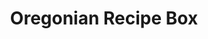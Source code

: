 ---
title: Oregonian Recipe Box
target: oregonian
order: 2
site_url: http://recipes.oregonlive.com/
display_url: recipes.oregonlive.com
skills: Ruby on Rails, Javascript, Front-End Development, Schema Markup
paragraph_1: The Oregonian Recipe Box was a great project to work on, and it was sorely in need of a redesign. The Oregonian had been collecting recipes in their database for quite some time but users were not drawn to these recipes with no photos, poorly optimized search engine optimization, as well as a dated user interface.
paragraph_2: I lead the Front-end Development efforts while working with the design and back-end development teams. Some of the major accomplishments for this project were putting together a custom CMS quickly, writing recipe schema to provide search engines with recipe data to drive traffic, and integrating a fully responsive user experience for filtering, viewing, and searching for recipes.
hero_img: /assets/images/omg-recipes.jpg
first_image: /assets/images/omg-home.jpg
first_image_alt: Oregonian Recipe Box Homepage
second_image: /assets/images/omg-recipe.jpg
second_image_alt: Oregonian Recipe Box Recipe
---